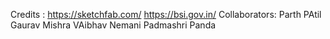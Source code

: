 Credits :
https://sketchfab.com/
https://bsi.gov.in/
Collaborators:
Parth PAtil
Gaurav Mishra
VAibhav Nemani
Padmashri Panda
